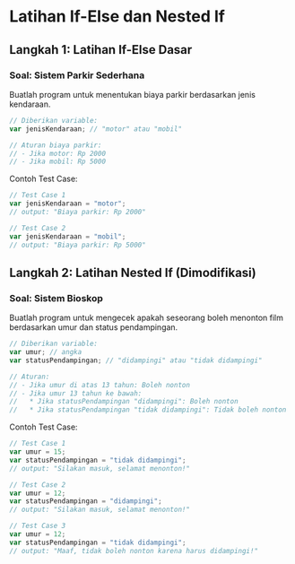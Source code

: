 # Latihan If-Else dan Nested If

## Langkah 1: Latihan If-Else Dasar

### Soal: Sistem Parkir Sederhana
Buatlah program untuk menentukan biaya parkir berdasarkan jenis kendaraan.

```javascript
// Diberikan variable:
var jenisKendaraan; // "motor" atau "mobil"

// Aturan biaya parkir:
// - Jika motor: Rp 2000
// - Jika mobil: Rp 5000
```

Contoh Test Case:
```javascript
// Test Case 1
var jenisKendaraan = "motor";
// output: "Biaya parkir: Rp 2000"

// Test Case 2
var jenisKendaraan = "mobil";
// output: "Biaya parkir: Rp 5000"
```


## Langkah 2: Latihan Nested If (Dimodifikasi)

### Soal: Sistem Bioskop
Buatlah program untuk mengecek apakah seseorang boleh menonton film berdasarkan umur dan status pendampingan.

```javascript
// Diberikan variable:
var umur; // angka
var statusPendampingan; // "didampingi" atau "tidak didampingi"

// Aturan:
// - Jika umur di atas 13 tahun: Boleh nonton
// - Jika umur 13 tahun ke bawah:
//   * Jika statusPendampingan "didampingi": Boleh nonton
//   * Jika statusPendampingan "tidak didampingi": Tidak boleh nonton
```

Contoh Test Case:
```javascript
// Test Case 1
var umur = 15;
var statusPendampingan = "tidak didampingi";
// output: "Silakan masuk, selamat menonton!"

// Test Case 2
var umur = 12;
var statusPendampingan = "didampingi";
// output: "Silakan masuk, selamat menonton!"

// Test Case 3
var umur = 12;
var statusPendampingan = "tidak didampingi";
// output: "Maaf, tidak boleh nonton karena harus didampingi!"
```